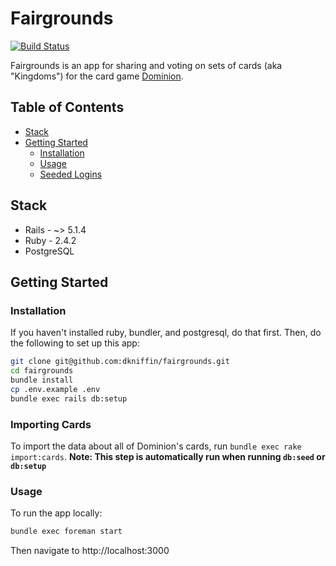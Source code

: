 # Fairgrounds

[![Build Status](https://travis-ci.org/dkniffin/fairgrounds.svg?branch=master)](https://travis-ci.org/dkniffin/fairgrounds)

Fairgrounds is an app for sharing and voting on sets of cards (aka "Kingdoms") for the card game
[Dominion](https://boardgamegeek.com/boardgame/36218/dominion).

## Table of Contents

- [Stack](#stack)
- [Getting Started](#getting-started)
  - [Installation](#installation)
  - [Usage](#usage)
  - [Seeded Logins](#seeded-logins)

## Stack

- Rails - ~> 5.1.4
- Ruby - 2.4.2
- PostgreSQL

## Getting Started

### Installation

If you haven't installed ruby, bundler, and postgresql, do that first. Then, do the following to
set up this app:

```sh
git clone git@github.com:dkniffin/fairgrounds.git
cd fairgrounds
bundle install
cp .env.example .env
bundle exec rails db:setup
```

### Importing Cards

To import the data about all of Dominion's cards, run `bundle exec rake import:cards`.
**Note: This step is automatically run when running `db:seed` or `db:setup`**

### Usage

To run the app locally:

```sh
bundle exec foreman start
```

Then navigate to http://localhost:3000
